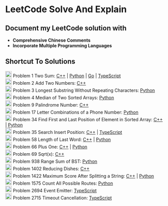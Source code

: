 # LeetCode Solve And Explain

## Document my LeetCode solution with 
- **Comprehensive Chinese Comments**
- **Incorporate Multiple Programming Languages**

## Shortcut To Solutions

<img height=20 src="https://github.com/yuhexiong/leetCode-solve-and-explain/blob/main/icon/easy_v2.png" alt="easy" /> Problem 1 Two Sum: [C++](https://github.com/yuhexiong/leetCode-solve-and-explain/blob/main/c++/0001_TwoSum.cpp) | [Python](https://github.com/yuhexiong/leetCode-solve-and-explain/blob/main/python/0001_TwoSum.py) | [Go](https://github.com/yuhexiong/leetCode-solve-and-explain/blob/main/go/0001_TwoSum.go) | [TypeScript](https://github.com/yuhexiong/leetCode-solve-and-explain/blob/main/typescript/0001_TwoSum.ts)  
<img height=20 src="https://github.com/yuhexiong/leetCode-solve-and-explain/blob/main/icon/medium_v2.png" alt="medium" /> Problem 2 Add Two Numbers: [C++](https://github.com/yuhexiong/leetCode-solve-and-explain/blob/main/c++/0002_AddTwoNumbers.cpp)  
<img height=20 src="https://github.com/yuhexiong/leetCode-solve-and-explain/blob/main/icon/medium_v2.png" alt="medium" /> Problem 3 Longest Substring Without Repeating Characters: [Python](https://github.com/yuhexiong/leetCode-solve-and-explain/blob/main/python/0003_LongestSubstringWithoutRepeatingCharacters.py)  
<img height=20 src="https://github.com/yuhexiong/leetCode-solve-and-explain/blob/main/icon/hard_v2.png" alt="hard" /> Problem 4 Median of Two Sorted Arrays: [Python](https://github.com/yuhexiong/leetCode-solve-and-explain/blob/main/python/0004_MedianofTwoSortedArrays.py)  
<img height=20 src="https://github.com/yuhexiong/leetCode-solve-and-explain/blob/main/icon/easy_v2.png" alt="easy" /> Problem 9 Palindrome Number: [C++](https://github.com/yuhexiong/leetCode-solve-and-explain/blob/main/c++/0009_PalindromeNumber.cpp)  
<img height=20 src="https://github.com/yuhexiong/leetCode-solve-and-explain/blob/main/icon/medium_v2.png" alt="medium" /> Problem 17 Letter Combinations of a Phone Number: [Python](https://github.com/yuhexiong/leetCode-solve-and-explain/blob/main/python/0017_LetterCombinationsOfAPhoneNumber.py)  
<img height=20 src="https://github.com/yuhexiong/leetCode-solve-and-explain/blob/main/icon/medium_v2.png" alt="medium" /> Problem 34 Find First and Last Position of Element in Sorted Array: [C++](https://github.com/yuhexiong/leetCode-solve-and-explain/blob/main/c++/0034_FindFirstAndLastPositionOfElementInSortedArray.cpp) | [Python](https://github.com/yuhexiong/leetCode-solve-and-explain/blob/main/python/0034_FindFirstAndLastPositionOfElementInSortedArray.py)  
<img height=20 src="https://github.com/yuhexiong/leetCode-solve-and-explain/blob/main/icon/easy_v2.png" alt="easy" /> Problem 35 Search Insert Position: [C++](https://github.com/yuhexiong/leetCode-solve-and-explain/blob/main/c++/0035_SearchInsertPosition.cpp) | [TypeScript](https://github.com/yuhexiong/leetCode-solve-and-explain/blob/main/typescript/0035_SearchInsertPosition.ts)  
<img height=20 src="https://github.com/yuhexiong/leetCode-solve-and-explain/blob/main/icon/easy_v2.png" alt="easy" /> Problem 58 Length of Last Word: [C++](https://github.com/yuhexiong/leetCode-solve-and-explain/blob/main/c++/0058_LengthOfLastWord.cpp) | [Python](https://github.com/yuhexiong/leetCode-solve-and-explain/blob/main/python/0058_LengthOfLastWord.py)  
<img height=20 src="https://github.com/yuhexiong/leetCode-solve-and-explain/blob/main/icon/easy_v2.png" alt="easy" /> Problem 66 Plus One: [C++](https://github.com/yuhexiong/leetCode-solve-and-explain/blob/main/c++/0066_PlusOne.cpp) | [Python](https://github.com/yuhexiong/leetCode-solve-and-explain/blob/main/python/0066_PlusOne.py)  
<img height=20 src="https://github.com/yuhexiong/leetCode-solve-and-explain/blob/main/icon/easy_v2.png" alt="easy" /> Problem 69 Sqrt(x): [C++](https://github.com/yuhexiong/leetCode-solve-and-explain/blob/main/c++/0069_SqrtX.cpp)  
<img height=20 src="https://github.com/yuhexiong/leetCode-solve-and-explain/blob/main/icon/easy_v2.png" alt="easy" /> Problem 938 Range Sum of BST: [Python](https://github.com/yuhexiong/leetCode-solve-and-explain/blob/main/python/0938_RangeSumOfBST.py)  
<img height=20 src="https://github.com/yuhexiong/leetCode-solve-and-explain/blob/main/icon/hard_v2.png" alt="hard" /> Problem 1402 Reducing Dishes: [C++](https://github.com/yuhexiong/leetCode-solve-and-explain/blob/main/c++/1402_ReducingDishes.cpp)  
<img height=20 src="https://github.com/yuhexiong/leetCode-solve-and-explain/blob/main/icon/easy_v2.png" alt="easy" /> Problem 1422 Maximum Score After Splitting a String: [C++](https://github.com/yuhexiong/leetCode-solve-and-explain/blob/main/c++/1422_MaximumScoreAfterSplittingAString.cpp) | [Python](https://github.com/yuhexiong/leetCode-solve-and-explain/blob/main/python/1422_MaximumScoreAfterSplittingAString.py)  
<img height=20 src="https://github.com/yuhexiong/leetCode-solve-and-explain/blob/main/icon/hard_v2.png" alt="hard" /> Problem 1575 Count All Possible Routes: [Python](https://github.com/yuhexiong/leetCode-solve-and-explain/blob/main/python/1575_CountAllPossibleRoutes.py)  
<img height=20 src="https://github.com/yuhexiong/leetCode-solve-and-explain/blob/main/icon/medium_v2.png" alt="medium" /> Problem 2694 Event Emitter: [TypeScript](https://github.com/yuhexiong/leetCode-solve-and-explain/blob/main/typescript/2694_EventEmitter.ts)  
<img height=20 src="https://github.com/yuhexiong/leetCode-solve-and-explain/blob/main/icon/easy_v2.png" alt="easy" /> Problem 2715 Timeout Cancellation: [TypeScript](https://github.com/yuhexiong/leetCode-solve-and-explain/blob/main/typescript/2715_TimeoutCancellation.ts)  
